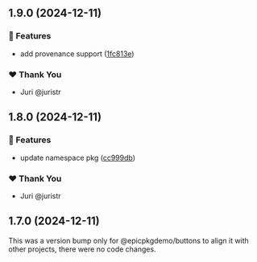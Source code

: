 ## 1.9.0 (2024-12-11)

### 🚀 Features

- add provenance support ([1fc813e](https://github.com/juristr/epicweb-slate-ui/commit/1fc813e))

### ❤️  Thank You

- Juri @juristr

## 1.8.0 (2024-12-11)

### 🚀 Features

- update namespace pkg ([cc999db](https://github.com/juristr/epicweb-slate-ui/commit/cc999db))

### ❤️  Thank You

- Juri @juristr

## 1.7.0 (2024-12-11)

This was a version bump only for @epicpkgdemo/buttons to align it with other projects, there were no code changes.
